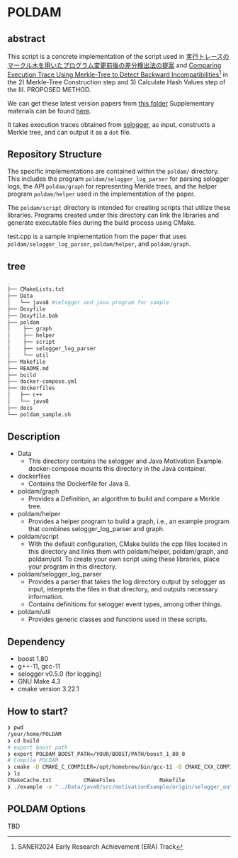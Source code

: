 # POLDAM

## abstract

This script is a concrete implementation of the script used in [実行トレースのマークル木を用いたプログラム変更前後の差分検出法の提案](https://ipsj.ixsq.nii.ac.jp/ej/index.php?active_action=repository_view_main_item_detail&page_id=13&block_id=8&item_id=217311&item_no=1) and [Comparing Execution Trace Using Merkle-Tree to Detect Backward Incompatibilities](https://conf.researchr.org/details/saner-2024/saner-2024-early-research-achievement--era--track-/98/Comparing-Execution-Trace-Using-Merkle-Tree-to-Detect-Backward-Incompatibilities)[^1] in the 2) Merkle-Tree Construction step and 3) Calculate Hash Values step of the III. PROPOSED METHOD.

We can get these latest version papers from [this folder](./latest_papers/)
Supplementary materials can be found [here](./latest_papers/SupplementaryMaterials_en.md).

[^1]: SANER2024 Early Research Achievement (ERA) Track

It takes execution traces obtained from [selogger](https://github.com/takashi-ishio/selogger), as input, constructs a Merkle tree, and can output it as a `dot` file.

## Repository Structure

The specific implementations are contained within the `poldam/` directory.
This includes the program `poldam/selogger_log_parser` for parsing selogger logs, the API `poldam/graph` for representing Merkle trees, and the helper program `poldam/helper` used in the implementation of the paper.

The `poldam/script` directory is intended for creating scripts that utilize these libraries. Programs created under this directory can link the libraries and generate executable files during the build process using CMake.

test.cpp is a sample implementation from the paper that uses `poldam/selogger_log_parser`, `poldam/helper`, and `poldam/graph`.

## tree

```bash
.
├── CMakeLists.txt
├── Data
│   └── java8 #selogger and java program for sample
├── Doxyfile
├── Doxyfile.bak
├── poldam
│    ├── graph
│    ├── helper
│    ├── script
│    ├── selogger_log_parser
│    └── util
├── Makefile
├── README.md
├── build
├── docker-compose.yml
├── dockerfiles
│   ├── c++
│   └── java8
├── docs
└── poldam_sample.sh
```

## Description

- Data
  - This directory contains the selogger and Java Motivation Example. docker-compose mounts this directory in the Java container.
- dockerfiles
  - Contains the Dockerfile for Java 8.
- poldam/graph
  - Provides a Definition, an algorithm to build and compare a Merkle tree.
- poldam/helper
  - Provides a helper program to build a graph, i.e., an example program that combines selogger_log_parser and graph.
- poldam/script
  - With the default configuration, CMake builds the cpp files located in this directory and links them with poldam/helper, poldam/graph, and poldam/util. To create your own script using these libraries, place your program in this directory.
- poldam/selogger_log_parser
  - Provides a parser that takes the log directory output by selogger as input, interprets the files in that directory, and outputs necessary information.
  - Contains definitions for selogger event types, among other things.
- poldam/util
  - Provides generic classes and functions used in these scripts.

## Dependency

- boost 1.80
- g++-11, gcc-11
- selogger v0.5.0 (for logging)
- GNU Make 4.3
- cmake version 3.22.1

## How to start?

```bash
❯ pwd
/your/home/POLDAM
❯ cd build
# export boost path
❯ export POLDAM_BOOST_PATH=/YOUR/BOOST/PATH/boost_1_80_0
# Compile POLDAM
❯ cmake -D CMAKE_C_COMPILER=/opt/homebrew/bin/gcc-11 -D CMAKE_CXX_COMPILER=/opt/homebrew/bin/g++-11 .. && make
❯ ls
CMakeCache.txt          CMakeFiles              Makefile                cmake_install.cmake     example
❯ ./example -o "../Data/java8/src/motivationExample/origin/selogger_out" -t "../Data/java8/src/motivationExample/target/selogger_out"
```

## POLDAM Options

TBD
